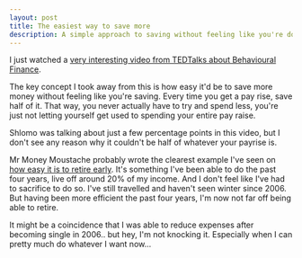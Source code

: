 ```yaml
---
layout: post
title: The easiest way to save more
description: A simple approach to saving without feeling like you're doing without
---
```

I just watched a [very interesting video from TEDTalks about Behavioural Finance](http://www.youtube.com/embed/gzcw_02ZB1o).

The key concept I took away from this is how easy it'd be to save more money without feeling like you're saving. Every time you get a pay rise, save half of it. That way, you never actually have to try and spend less, you're just not letting yourself get used to spending your entire pay raise.

Shlomo was talking about just a few percentage points in this video, but I don't see any reason why it couldn't be half of whatever your payrise is.

Mr Money Moustache probably wrote the clearest example I've seen on [how easy it is to retire early](http://www.mrmoneymustache.com/2012/01/13/the-shockingly-simple-math-behind-early-retirement/). It's something I've been able to do the past four years, live off around 20% of my income. And I don't feel like I've had to sacrifice to do so. I've still travelled and haven't seen winter since 2006. But having been more efficient the past four years, I'm now not far off being able to retire.

It might be a coincidence that I was able to reduce expenses after becoming single in 2006.. but hey, I'm not knocking it. Especially when I can pretty much do whatever I want now...